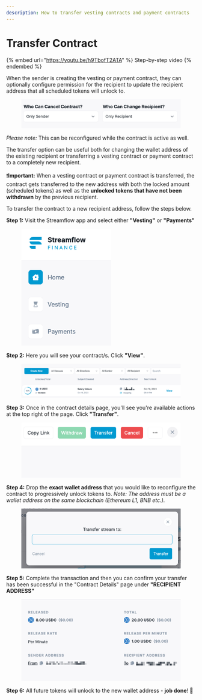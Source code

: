 ```yaml
---
description: How to transfer vesting contracts and payment contracts
---
```


# Transfer Contract

{% embed url="https://youtu.be/h9TbofT2ATA" %}
Step-by-step video
{% endembed %}

When the sender is creating the vesting or payment contract, they can optionally configure permission for the recipient to update the recipient address that all scheduled tokens will unlock to.&#x20;

<figure><img src="../.gitbook/assets/image (31).png" alt=""><figcaption></figcaption></figure>

_Please note:_ This can be reconfigured while the contract is active as well. &#x20;

The transfer option can be useful both for changing the wallet address of the existing recipient or transferring a vesting contract or payment contract to a completely new recipient.\
\
:exclamation:**Important:** When a vesting contract or payment contract is transferred, the contract gets transferred to the new address with both the locked amount (scheduled tokens) as well as the **unlocked tokens that have not been withdrawn** by the previous recipient.

To transfer the contract to a new recipient address, follow the steps below.

**Step 1:** Visit the Streamflow app and select either **"Vesting"** or **"Payments"** &#x20;

<figure><img src="../.gitbook/assets/image (25).png" alt=""><figcaption></figcaption></figure>

**Step 2:** Here you will see your contract/s. Click **"View"**.

<figure><img src="../.gitbook/assets/image (32).png" alt=""><figcaption></figcaption></figure>

**Step 3:** Once in the contract details page, you'll see you're available actions at the top right of the page. Click **"Transfer"**.

<figure><img src="../.gitbook/assets/image (33).png" alt=""><figcaption></figcaption></figure>

**Step 4:** Drop the **exact wallet address** that you would like to reconfigure the contract to progressively unlock tokens to. _Note: The address must be a wallet address on the same blockchain (Ethereum L1, BNB etc.)._

<figure><img src="../.gitbook/assets/image (34).png" alt=""><figcaption></figcaption></figure>

**Step 5:** Complete the transaction and then you can confirm your transfer has been successful in the "Contract Details" page under **"RECIPIENT ADDRESS"**

<figure><img src="../.gitbook/assets/image (35).png" alt=""><figcaption></figcaption></figure>

**Step 6:** All future tokens will unlock to the new wallet address - **job done**! :tada:
